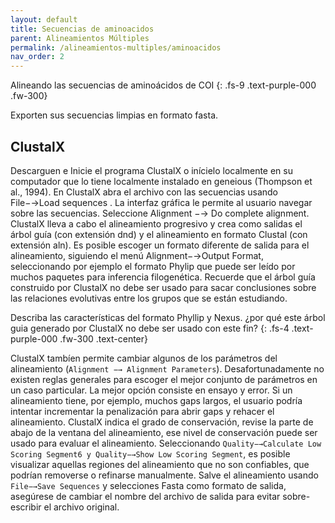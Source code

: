 ```yaml
---
layout: default
title: Secuencias de aminoacidos
parent: Alineamientos Múltiples
permalink: /alineamientos-multiples/aminoacidos
nav_order: 2
---
```


Alineando las secuencias de aminoácidos de COI
{: .fs-9 	.text-purple-000 .fw-300}

Exporten sus secuencias limpias en formato fasta. 

## ClustalX 

Descarguen e Inicie el programa ClustalX o inícielo localmente en su computador que lo tiene localmente instalado en geneious (Thompson et al., 1994). En ClustalX abra el archivo con las secuencias usando File−→Load sequences . La interfaz gráfica le permite al usuario navegar sobre las secuencias. Seleccione Alignment −→ Do complete alignment. ClustalX lleva a cabo el alineamiento progresivo y crea como salidas el árbol guía (con extensión dnd) y el alineamiento en formato Clustal (con extensión aln). Es posible escoger un formato diferente de salida para el alineamiento, siguiendo el menú Alignment−→Output Format, seleccionando por ejemplo el formato Phylip que puede ser leído por muchos paquetes para inferencia filogenética. 
Recuerde que el árbol guía construido por ClustalX no debe ser usado para sacar conclusiones sobre las relaciones evolutivas entre los grupos que se están estudiando. 

Describa las características del formato Phyllip y Nexus.
¿por qué este árbol guia generado por ClustalX no debe ser usado con este fin?
{: .fs-4 	.text-purple-000 .fw-300 	.text-center}

ClustalX tambíen permite cambiar algunos de los parámetros del alineamiento (```Alignment −→ Alignment Parameters```). 
Desafortunadamente no existen reglas generales para escoger el mejor conjunto de parámetros en un caso particular. 
La mejor opción consiste en ensayo y error. 
Si un alineamiento tiene, por ejemplo, muchos gaps largos, el usuario podría intentar incrementar la penalización para abrir gaps y rehacer el alineamiento. 
ClustalX indica el grado de conservación, revise la parte de abajo de la ventana del alineamiento, ese nivel de conservación puede ser usado para evaluar el alineamiento. 
Seleccionando ```Quality−→Calculate Low Scoring Segment6 y Quality−→Show Low Scoring Segment```, es posible visualizar aquellas regiones del alineamiento que no son confiables, que podrían removerse o refinarse manualmente. 
Salve el alineamiento usando ```File−→Save Sequences``` y selecciones Fasta como formato de salida, asegúrese de cambiar el nombre del archivo de salida para evitar sobre-escribir el archivo original. 
